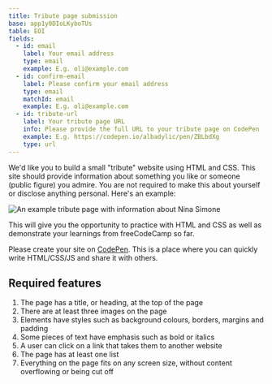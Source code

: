 ```yaml
---
title: Tribute page submission
base: app1y0DIoLKyboTUs
table: EOI
fields:
  - id: email
    label: Your email address
    type: email
    example: E.g. oli@example.com
  - id: confirm-email
    label: Please confirm your email address
    type: email
    matchId: email
    example: E.g. oli@example.com
  - id: tribute-url
    label: Your tribute page URL
    info: Please provide the full URL to your tribute page on CodePen
    example: E.g. https://codepen.io/albadylic/pen/ZBLbdXg
    type: url
---
```


We'd like you to build a small "tribute" website using HTML and CSS. This site should provide information about something you like or someone (public figure) you admire. You are not required to make this about yourself or disclose anything personal. Here's an example:

![An example tribute page with information about Nina Simone](/assets/media/tribute-page.png)

This will give you the opportunity to practice with HTML and CSS as well as demonstrate your learnings from freeCodeCamp so far.

Please create your site on [CodePen](https://codepen.io/). This is a place where you can quickly write HTML/CSS/JS and share it with others.

## Required features

1. The page has a title, or heading, at the top of the page
2. There are at least three images on the page
3. Elements have styles such as background colours, borders, margins and padding
4. Some pieces of text have emphasis such as bold or italics
5. A user can click on a link that takes them to another website
6. The page has at least one list
7. Everything on the page fits on any screen size, without content overflowing or being cut off

